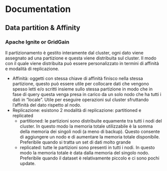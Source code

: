 # Documentation

## Data partition & Affinity

### Apache Ignite or GridGain

Il partizionamento è gestito interamente dal cluster, ogni dato viene assegnato ad una partizione 
e questa viene distribuita sul cluster. Il modo con il quale viene distribuita può essere personalizzato 
in termini di affinità e modalità di replicazione.

- Affinità: oggetti con stessa chiave di affinità finisco nella stessa partizione, 
  questo può essere utile per collocare dati che vengono spesso letti e/o scritti insieme sullo stessa partizione in modo che in fase di query questa venga presa in carico da un solo nodo che ha tutti i dati in “locale”. Utile per eseguire operazioni sul cluster sfruttando l’affinità del dato rispetto al nodo.
- Replicazione: esistono 2 modalità di replicazione: partitioned e replicated 
    * partitioned: le partizioni sono distribuite equamente tra tutti i nodi del cluster. 
      In questo modo la memoria totale utilizzabile è la somma della memoria dei singoli nodi (a meno di backup). Questo consente di aggiungere un nodo e di aumentare la memoria totale disponibile. Preferibile quando si tratta un set di dati molto grande
    * replicated: tutte le partizioni sono presenti in tutti i nodi. In questo modo la memoria totale 
     è data dalla memoria del singolo nodo. Preferibile quando il dataset è relativamente piccolo e ci sono pochi update.
